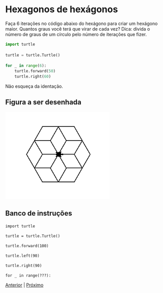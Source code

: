 # Hexagonos de hexágonos

Faça 6 iterações no código abaixo do hexágono para criar um hexágono maior.
Quantos graus você terá que virar de cada vez? Dica: divida o número de graus
de um círculo pelo número de iterações que fizer.

```python
import turtle

turtle = turtle.Turtle()

for _ in range(6):
    turtle.forward(50)
    turtle.right(60)
```

Não esqueça da identação.

## Figura a ser desenhada
![Hexágono de hexágonos](07_hexagono_de_hexagonos.png "Hexágono de hexágonos")

## Banco de instruções

```import turtle```

```turtle = turtle.Turtle()```

```turtle.forward(100)```

```turtle.left(90)```

```turtle.right(90)```

```for _ in range(???):```

[Anterior](06_flor_com_repeticao.md) | [Próximo](08_flor_com_funcao.md)


